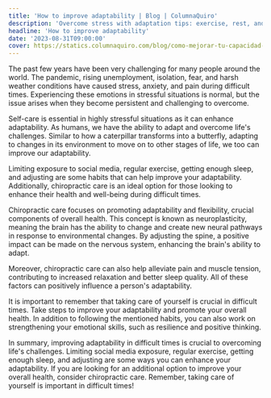```yaml
---
title: 'How to improve adaptability | Blog | ColumnaQuiro'
description: 'Overcome stress with adaptation tips: exercise, rest, and consider chiropractic care for well-being in challenging times.'
headline: 'How to improve adaptability'
date: '2023-08-31T09:00:00'
cover: https://statics.columnaquiro.com/blog/como-mejorar-tu-capacidad-de-adaptacion.webp
---
```


The past few years have been very challenging for many people around the world. The pandemic, rising unemployment, isolation, fear, and harsh weather conditions have caused stress, anxiety, and pain during difficult times. Experiencing these emotions in stressful situations is normal, but the issue arises when they become persistent and challenging to overcome.

Self-care is essential in highly stressful situations as it can enhance adaptability. As humans, we have the ability to adapt and overcome life's challenges. Similar to how a caterpillar transforms into a butterfly, adapting to changes in its environment to move on to other stages of life, we too can improve our adaptability.

Limiting exposure to social media, regular exercise, getting enough sleep, and adjusting are some habits that can help improve your adaptability. Additionally, chiropractic care is an ideal option for those looking to enhance their health and well-being during difficult times.

Chiropractic care focuses on promoting adaptability and flexibility, crucial components of overall health. This concept is known as neuroplasticity, meaning the brain has the ability to change and create new neural pathways in response to environmental changes. By adjusting the spine, a positive impact can be made on the nervous system, enhancing the brain's ability to adapt.

Moreover, chiropractic care can also help alleviate pain and muscle tension, contributing to increased relaxation and better sleep quality. All of these factors can positively influence a person's adaptability.

It is important to remember that taking care of yourself is crucial in difficult times. Take steps to improve your adaptability and promote your overall health. In addition to following the mentioned habits, you can also work on strengthening your emotional skills, such as resilience and positive thinking.

In summary, improving adaptability in difficult times is crucial to overcoming life's challenges. Limiting social media exposure, regular exercise, getting enough sleep, and adjusting are some ways you can enhance your adaptability. If you are looking for an additional option to improve your overall health, consider chiropractic care. Remember, taking care of yourself is important in difficult times!

